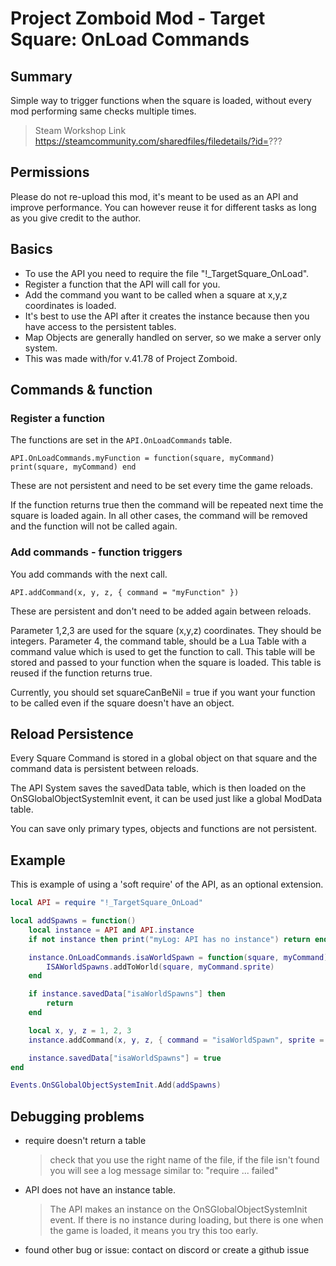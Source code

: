 # Project Zomboid Mod - Target Square: OnLoad Commands

## Summary

Simple way to trigger functions when the square is loaded, without every mod performing same checks multiple times.

> Steam Workshop Link  
> https://steamcommunity.com/sharedfiles/filedetails/?id=???

## Permissions

Please do not re-upload this mod, it's meant to be used as an API and improve performance.
You can however reuse it for different tasks as long as you give credit to the author.

## Basics

- To use the API you need to require the file "!_TargetSquare_OnLoad".
- Register a function that the API will call for you.
- Add the command you want to be called when a square at x,y,z coordinates is loaded.
- It's best to use the API after it creates the instance because then you have access to the persistent tables.
- Map Objects are generally handled on server, so we make a server only system.
- This was made with/for v.41.78 of Project Zomboid.

## Commands & function

### Register a function

The functions are set in the `API.OnLoadCommands` table.

`API.OnLoadCommands.myFunction = function(square, myCommand) print(square, myCommand) end`

These are not persistent and need to be set every time the game reloads.

If the function returns true then the command will be repeated next time the square is loaded again.
In all other cases, the command will be removed and the function will not be called again.

### Add commands - function triggers

You add commands with the next call.

`API.addCommand(x, y, z, { command = "myFunction" })`

These are persistent and don't need to be added again between reloads.

Parameter 1,2,3 are used for the square (x,y,z) coordinates. They should be integers.
Parameter 4, the command table, should be a Lua Table with a command value which is used to get the function to call.
This table will be stored and passed to your function when the square is loaded.
This table is reused if the function returns true.

Currently, you should set squareCanBeNil = true if you want your function to be called even if the square doesn't have an object.

## Reload Persistence

Every Square Command is stored in a global object on that square and the command data is persistent between reloads.

The API System saves the savedData table, which is then loaded on the OnSGlobalObjectSystemInit event, it can be used just like a global ModData table.

You can save only primary types, objects and functions are not persistent.

## Example

This is example of using a 'soft require' of the API, as an optional extension.
```lua
local API = require "!_TargetSquare_OnLoad"

local addSpawns = function()
    local instance = API and API.instance
    if not instance then print("myLog: API has no instance") return end

    instance.OnLoadCommands.isaWorldSpawn = function(square, myCommand)
        ISAWorldSpawns.addToWorld(square, myCommand.sprite)
    end

    if instance.savedData["isaWorldSpawns"] then
        return
    end

    local x, y, z = 1, 2, 3
    instance.addCommand(x, y, z, { command = "isaWorldSpawn", sprite = "solarmod_tileset_01_0" })

    instance.savedData["isaWorldSpawns"] = true
end

Events.OnSGlobalObjectSystemInit.Add(addSpawns)
```

## Debugging problems
- require doesn't return a table
    > check that you use the right name of the file, if the file isn't found you will see a log message similar to: "require ... failed"
- API does not have an instance table.
    > The API makes an instance on the OnSGlobalObjectSystemInit event. If there is no instance during loading, but there is one when the game is loaded, it means you try this too early.
- found other bug or issue: contact on discord or create a github issue